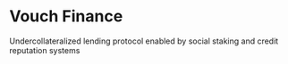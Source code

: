 # Vouch Finance
Undercollateralized lending protocol enabled by social staking and credit reputation systems
